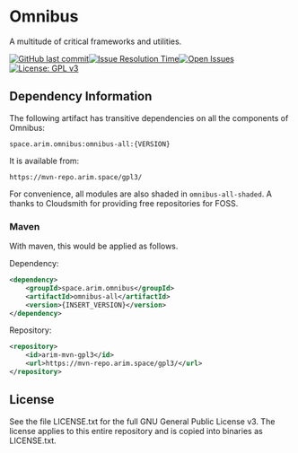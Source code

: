 # Omnibus
A multitude of critical frameworks and utilities.

[![GitHub last commit](https://img.shields.io/github/last-commit/A248/Omnibus.svg)](https://github.com/A248/Omnibus/commits/master)[![Issue Resolution Time](http://isitmaintained.com/badge/resolution/A248/Omnibus.svg)](http://isitmaintained.com/project/A248/Omnibus "Average time to resolve an issue")[![Open Issues](http://isitmaintained.com/badge/open/A248/Omnibus.svg)](http://isitmaintained.com/project/A248/Omnibus "Percentage of issues still open")[![License: GPL v3](https://img.shields.io/badge/License-GPLv3-blue.svg)](https://www.gnu.org/licenses/gpl-3.0-standalone.html)

## Dependency Information

The following artifact has transitive dependencies on all the components of Omnibus:

````
space.arim.omnibus:omnibus-all:{VERSION}
````

It is available from:

```
https://mvn-repo.arim.space/gpl3/
```

For convenience, all modules are also shaded in `omnibus-all-shaded`. A thanks to Cloudsmith for providing free repositories for FOSS.

### Maven

With maven, this would be applied as follows.

Dependency:

```xml
<dependency>
	<groupId>space.arim.omnibus</groupId>
	<artifactId>omnibus-all</artifactId>
	<version>{INSERT_VERSION}</version>
</dependency>
```

Repository:

``` xml
<repository>
	<id>arim-mvn-gpl3</id>
	<url>https://mvn-repo.arim.space/gpl3/</url>
</repository>
```

## License

See the file LICENSE.txt for the full GNU General Public License v3. The license applies to this entire repository and is copied into binaries as LICENSE.txt.
